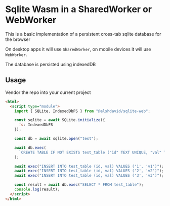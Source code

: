 # Sqlite Wasm in a SharedWorker or WebWorker

This is a basic implementation of a persistent cross-tab sqlite database for the browser

On desktop apps it will use `SharedWorker`, on mobile devices it will use `WebWorker`.

The database is persisted using indexedDB

## Usage

Vendor the repo into your current project

```html
<html>
  <script type="module">
    import { SQLite, IndexedDbFS } from "@alshdavid/sqlite-web";

    const sqlite = await SQLite.initialize({
      fs: IndexedDbFS
    });

    const db = await sqlite.open("test");

    await db.exec(
      `CREATE TABLE IF NOT EXISTS test_table ("id" TEXT UNIQUE, "val" TEXT)`
    );

    await exec("INSERT INTO test_table (id, val) VALUES ('1', 'v1')");
    await exec("INSERT INTO test_table (id, val) VALUES ('2', 'v2')");
    await exec("INSERT INTO test_table (id, val) VALUES ('3', 'v3')");

    const result = await db.exec("SELECT * FROM test_table");
    console.log(result);
  </script>
</html>
```